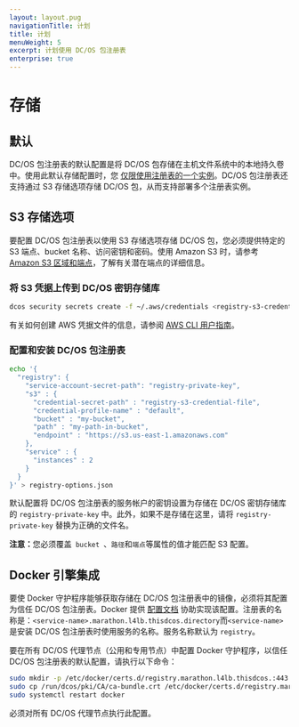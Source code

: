 ```yaml
---
layout: layout.pug
navigationTitle: 计划
title: 计划
menuWeight: 5
excerpt: 计划使用 DC/OS 包注册表
enterprise: true
---
```


# 存储

## 默认

DC/OS 包注册表的默认配置是将 DC/OS 包存储在主机文件系统中的本地持久卷中。使用此默认存储配置时，您 [仅限使用注册表的一个实例](/dcos/cn/1.12/administering-clusters/repo/package-registry/#limitations)。DC/OS 包注册表还支持通过 S3 存储选项存储 DC/OS 包，从而支持部署多个注册表实例。

## S3 存储选项

要配置 DC/OS 包注册表以使用 S3 存储选项存储 DC/OS 包，您必须提供特定的 S3 端点、bucket 名称、访问密钥和密码。使用 Amazon S3 时，请参考 [Amazon S3 区域和端点](https://docs.aws.amazon.com/general/latest/gr/rande.html#s3_region)，了解有关潜在端点的详细信息。

### 将 S3 凭据上传到 DC/OS 密钥存储库

```bash
dcos security secrets create -f ~/.aws/credentials <registry-s3-credential-file>
```

有关如何创建 AWS 凭据文件的信息，请参阅 [AWS CLI 用户指南](https://docs.aws.amazon.com/cli/latest/userguide/cli-config-files.html)。

### 配置和安装 DC/OS 包注册表

```bash
echo '{
  "registry": {
    "service-account-secret-path": "registry-private-key",
    "s3" : {
      "credential-secret-path" : "registry-s3-credential-file",
      "credential-profile-name" : "default",
      "bucket" : "my-bucket",
      "path" : "my-path-in-bucket",
      "endpoint" : "https://s3.us-east-1.amazonaws.com"
    },
    "service" : {
      "instances" : 2
    }
  }
}' > registry-options.json
```

默认配置将 DC/OS 包注册表的服务帐户的密钥设置为存储在 DC/OS 密钥存储库的 `registry-private-key` 中。此外，如果不是存储在这里，请将 `registry-private-key` 替换为正确的文件名。

<p class="message--note"><strong>注意：</strong>您必须覆盖<code> bucket </code>、<code>路径</code>和<code>端点</code>等属性的值才能匹配 S3 配置。</p>


## Docker 引擎集成

要使 Docker 守护程序能够获取存储在 DC/OS 包注册表中的镜像，必须将其配置为信任 DC/OS 包注册表。Docker 提供 [配置文档](https://docs.docker.com/engine/security/certificates/#understanding-the-configuration) 协助实现该配置。注册表的名称是：`<service-name>.marathon.l4lb.thisdcos.directory`而`<service-name>`是安装 DC/OS 包注册表时使用服务的名称。服务名称默认为 `registry`。

要在所有 DC/OS 代理节点（公用和专用节点）中配置 Docker 守护程序，以信任 DC/OS 包注册表的默认配置，请执行以下命令：

```bash
sudo mkdir -p /etc/docker/certs.d/registry.marathon.l4lb.thisdcos.:443
sudo cp /run/dcos/pki/CA/ca-bundle.crt /etc/docker/certs.d/registry.marathon.l4lb.thisdcos.directory:443/ca.crt
sudo systemctl restart docker
```

必须对所有 DC/OS 代理节点执行此配置。
